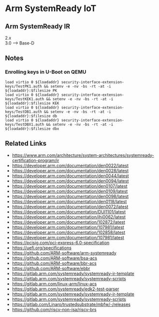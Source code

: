 # Arm SystemReady IoT

## Arm SystemReady IR

2.x <br>
3.0 --> Base-D

## Notes

### Enrolling keys in U-Boot on QEMU
```
load virtio 0 ${loadaddr} security-interface-extension-keys/TestPK1.auth && setenv -e -nv -bs -rt -at -i ${loadaddr}:$filesize PK
load virtio 0 ${loadaddr} security-interface-extension-keys/TestKEK1.auth && setenv -e -nv -bs -rt -at -i ${loadaddr}:$filesize KEK
load virtio 0 ${loadaddr} security-interface-extension-keys/TestDB1.auth && setenv -e -nv -bs -rt -at -i ${loadaddr}:$filesize db
load virtio 0 ${loadaddr} security-interface-extension-keys/TestDBX1.auth && setenv -e -nv -bs -rt -at -i ${loadaddr}:$filesize dbx
```

## Related Links
* https://www.arm.com/architecture/system-architectures/systemready-certification-program/ir
* https://developer.arm.com/documentation/den0022/latest
* https://developer.arm.com/documentation/den0028/latest
* https://developer.arm.com/documentation/den0044/latest
* https://developer.arm.com/documentation/den0094/latest
* https://developer.arm.com/documentation/den0107/latest
* https://developer.arm.com/documentation/den0109/latest
* https://developer.arm.com/documentation/den0098/latest
* https://developer.arm.com/documentation/den0118/latest
* https://developer.arm.com/documentation/den0072/latest
* https://developer.arm.com/documentation/DUI1101/latest
* https://developer.arm.com/documentation/ihi0062/latest
* https://developer.arm.com/documentation/102872/latest
* https://developer.arm.com/documentation/107981/latest
* https://developer.arm.com/documentation/102858/latest
* https://developer.arm.com/documentation/107981/latest
* https://pcisig.com/pci-express-6.0-specification
* https://uefi.org/specifications
* https://github.com/ARM-software/arm-systemready
* https://github.com/ARM-software/bsa-acs
* https://github.com/ARM-software/bbr-acs
* https://github.com/ARM-software/ebbr
* https://gitlab.arm.com/systemready/systemready-ir-template
* https://gitlab.arm.com/systemready/systemready-scripts
* https://gitlab.arm.com/linux-arm/linux-acs
* https://gitlab.arm.com/systemready/edk2-test-parser
* https://gitlab.arm.com/systemready/systemready-ir-template
* https://gitlab.arm.com/systemready/systemready-scripts
* https://gitlab.com/Linaro/trustedsubstrate/mbfw/-/releases
* https://github.com/riscv-non-isa/riscv-brs
